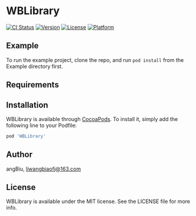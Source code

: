# WBLibrary

[![CI Status](https://img.shields.io/travis/angBiu/WBLibrary.svg?style=flat)](https://travis-ci.org/angBiu/WBLibrary)
[![Version](https://img.shields.io/cocoapods/v/WBLibrary.svg?style=flat)](https://cocoapods.org/pods/WBLibrary)
[![License](https://img.shields.io/cocoapods/l/WBLibrary.svg?style=flat)](https://cocoapods.org/pods/WBLibrary)
[![Platform](https://img.shields.io/cocoapods/p/WBLibrary.svg?style=flat)](https://cocoapods.org/pods/WBLibrary)

## Example

To run the example project, clone the repo, and run `pod install` from the Example directory first.

## Requirements

## Installation

WBLibrary is available through [CocoaPods](https://cocoapods.org). To install
it, simply add the following line to your Podfile:

```ruby
pod 'WBLibrary'
```

## Author

angBiu, liwangbiaofj@163.com

## License

WBLibrary is available under the MIT license. See the LICENSE file for more info.
